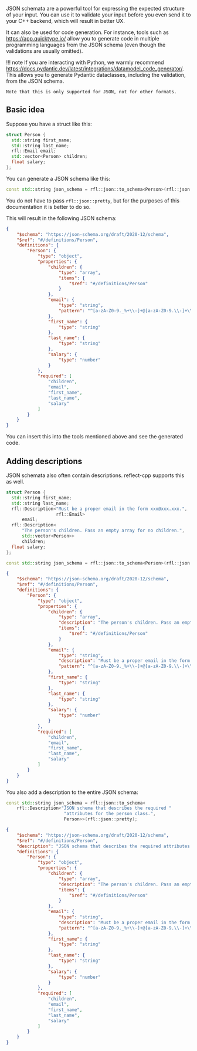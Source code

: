 
JSON schemata are a powerful tool for expressing the expected structure of your input. You can use it to validate your input before you even send it to your C++ backend, which will result in better UX.

It can also be used for code generation. For instance, tools such as https://app.quicktype.io/ allow you to generate code in multiple programming languages from the JSON schema (even though the validations are usually omitted). 

!!! note
    If you are interacting with Python, we warmly recommend https://docs.pydantic.dev/latest/integrations/datamodel_code_generator/. 
    This allows you to generate Pydantic dataclasses, including the validation, from the JSON schema.

    Note that this is only supported for JSON, not for other formats.

## Basic idea

Suppose you have a struct like this:

```cpp
struct Person {
  std::string first_name;
  std::string last_name;
  rfl::Email email;
  std::vector<Person> children;
  float salary;
};
```

You can generate a JSON schema like this:

```cpp
const std::string json_schema = rfl::json::to_schema<Person>(rfl::json::pretty);
```

You do not have to pass `rfl::json::pretty`, but for the purposes of this documentation it is better to do so.

This will result in the following JSON schema:

```json
{
    "$schema": "https://json-schema.org/draft/2020-12/schema",
    "$ref": "#/definitions/Person",
    "definitions": {
        "Person": {
            "type": "object",
            "properties": {
                "children": {
                    "type": "array",
                    "items": {
                        "$ref": "#/definitions/Person"
                    }
                },
                "email": {
                    "type": "string",
                    "pattern": "^[a-zA-Z0-9._%+\\-]+@[a-zA-Z0-9.\\-]+\\.[a-zA-Z]{2,}$"
                },
                "first_name": {
                    "type": "string"
                },
                "last_name": {
                    "type": "string"
                },
                "salary": {
                    "type": "number"
                }
            },
            "required": [
                "children",
                "email",
                "first_name",
                "last_name",
                "salary"
            ]
        }
    }
}
```

You can insert this into the tools mentioned above and see the generated code.

## Adding descriptions

JSON schemata also often contain descriptions. reflect-cpp supports this as well.

```cpp
struct Person {
  std::string first_name;
  std::string last_name;
  rfl::Description<"Must be a proper email in the form xxx@xxx.xxx.",
                   rfl::Email>
      email;
  rfl::Description<
      "The person's children. Pass an empty array for no children.",
      std::vector<Person>>
      children;
  float salary;
};
```

```cpp
const std::string json_schema = rfl::json::to_schema<Person>(rfl::json::pretty);
```

```json
{
    "$schema": "https://json-schema.org/draft/2020-12/schema",
    "$ref": "#/definitions/Person",
    "definitions": {
        "Person": {
            "type": "object",
            "properties": {
                "children": {
                    "type": "array",
                    "description": "The person's children. Pass an empty array for no children.",
                    "items": {
                        "$ref": "#/definitions/Person"
                    }
                },
                "email": {
                    "type": "string",
                    "description": "Must be a proper email in the form xxx@xxx.xxx.",
                    "pattern": "^[a-zA-Z0-9._%+\\-]+@[a-zA-Z0-9.\\-]+\\.[a-zA-Z]{2,}$"
                },
                "first_name": {
                    "type": "string"
                },
                "last_name": {
                    "type": "string"
                },
                "salary": {
                    "type": "number"
                }
            },
            "required": [
                "children",
                "email",
                "first_name",
                "last_name",
                "salary"
            ]
        }
    }
}
```

You also add a description to the entire JSON schema:

```cpp
const std::string json_schema = rfl::json::to_schema<
    rfl::Description<"JSON schema that describes the required "
                      "attributes for the person class.",
                      Person>>(rfl::json::pretty);
```

```json
{
    "$schema": "https://json-schema.org/draft/2020-12/schema",
    "$ref": "#/definitions/Person",
    "description": "JSON schema that describes the required attributes for the person class.",
    "definitions": {
        "Person": {
            "type": "object",
            "properties": {
                "children": {
                    "type": "array",
                    "description": "The person's children. Pass an empty array for no children.",
                    "items": {
                        "$ref": "#/definitions/Person"
                    }
                },
                "email": {
                    "type": "string",
                    "description": "Must be a proper email in the form xxx@xxx.xxx.",
                    "pattern": "^[a-zA-Z0-9._%+\\-]+@[a-zA-Z0-9.\\-]+\\.[a-zA-Z]{2,}$"
                },
                "first_name": {
                    "type": "string"
                },
                "last_name": {
                    "type": "string"
                },
                "salary": {
                    "type": "number"
                }
            },
            "required": [
                "children",
                "email",
                "first_name",
                "last_name",
                "salary"
            ]
        }
    }
}
```
